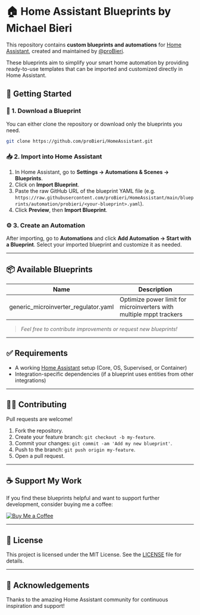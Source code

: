 # 🏠 Home Assistant Blueprints by Michael Bieri

This repository contains **custom blueprints and automations** for [Home Assistant](https://www.home-assistant.io/), created and maintained by [@proBieri](https://github.com/proBieri).

These blueprints aim to simplify your smart home automation by providing ready-to-use templates that can be imported and customized directly in Home Assistant.


## 🚀 Getting Started

### 🔽 1. Download a Blueprint

You can either clone the repository or download only the blueprints you need.

```bash
git clone https://github.com/proBieri/HomeAssistant.git
```

### 📥 2. Import into Home Assistant

1. In Home Assistant, go to **Settings → Automations & Scenes → Blueprints**.
2. Click on **Import Blueprint**.
3. Paste the raw GitHub URL of the blueprint YAML file (e.g. `https://raw.githubusercontent.com/proBieri/HomeAssistant/main/blueprints/automation/probieri/<your-blueprint>.yaml`).
4. Click **Preview**, then **Import Blueprint**.

### ⚙️ 3. Create an Automation

After importing, go to **Automations** and click **Add Automation → Start with a Blueprint**. Select your imported blueprint and customize it as needed.

---

## 📦 Available Blueprints

| Name                                 | Description                                                         |
|--------------------------------------|---------------------------------------------------------------------|
| generic_microinverter_regulator.yaml | Optimize power limit for microinverters with multiple mppt trackers |

> *Feel free to contribute improvements or request new blueprints!*

---

## ✅ Requirements

- A working [Home Assistant](https://www.home-assistant.io/installation/) setup (Core, OS, Supervised, or Container)
- Integration-specific dependencies (if a blueprint uses entities from other integrations)

---

## 👨‍💻 Contributing

Pull requests are welcome!

1. Fork the repository.
2. Create your feature branch: `git checkout -b my-feature`.
3. Commit your changes: `git commit -am 'Add my new blueprint'`.
4. Push to the branch: `git push origin my-feature`.
5. Open a pull request.

---

## ☕ Support My Work

If you find these blueprints helpful and want to support further development, consider buying me a coffee:

[![Buy Me a Coffee](https://img.shields.io/badge/-Buy%20me%20a%20coffee-%23ffdd00?style=flat-square&logo=buy-me-a-coffee&logoColor=black)](https://buymeacoffee.com/probieri)

---

## 📄 License

This project is licensed under the MIT License. See the [LICENSE](LICENSE) file for details.

---

## 🙌 Acknowledgements

Thanks to the amazing Home Assistant community for continuous inspiration and support!
